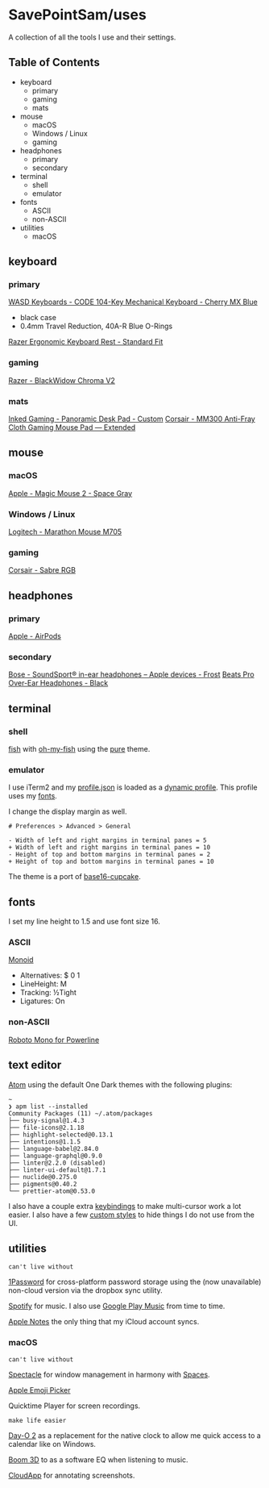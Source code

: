 # SavePointSam/uses

A collection of all the tools I use and their settings.

## Table of Contents

* keyboard
  * primary
  * gaming
  * mats
* mouse
  * macOS
  * Windows / Linux
  * gaming
* headphones
  * primary
  * secondary
* terminal
  * shell
  * emulator
* fonts
  * ASCII
  * non-ASCII
* utilities
  * macOS

## keyboard

### primary

[WASD Keyboards - CODE 104-Key Mechanical Keyboard - Cherry MX Blue](http://www.wasdkeyboards.com/index.php/products/code-keyboard/code-104-key-mechanical-keyboard-2744.html)

* black case
* 0.4mm Travel Reduction, 40A-R Blue O-Rings

[Razer Ergonomic Keyboard Rest - Standard Fit](https://www.razer.com/Accessories/Razer-Ergonomic-Keyboard-Rest-/p/RC21-01020100-W3M1)

### gaming

[Razer - BlackWidow Chroma V2](https://www.razer.com/gaming-keyboards-keypads/razer-blackwidow-chroma-v2)

### mats

[Inked Gaming - Panoramic Desk Pad - Custom](https://www.inkedgaming.com/products/panoramic-desk-pad-36-x-11)
[Corsair - MM300 Anti-Fray Cloth Gaming Mouse Pad — Extended](https://www.corsair.com/us/en/Categories/Products/Gaming-Mousepads/Cloth-Textile-Surface-Mousepads/MM300-Anti-Fray-Cloth-Gaming-Mouse-Pad-%E2%80%94-Extended/p/CH-9000108-WW)

## mouse

### macOS

[Apple - Magic Mouse 2 - Space Gray](https://www.apple.com/shop/product/MLA02LL/A/magic-mouse-2-silver)

### Windows / Linux

[Logitech - Marathon Mouse M705](https://www.logitech.com/en-us/product/marathon-mouse-m705)

### gaming

[Corsair - Sabre RGB](https://www.corsair.com/ww/en/Categories/Products/Gaming-Mice/MOBA-Strategy-%26-Action-Mice/Sabre-RGB-Gaming-Mouse/p/CH-9303011-NA)

## headphones

### primary

[Apple - AirPods](https://www.apple.com/shop/product/MMEF2AM/A/airpods)

### secondary

[Bose - SoundSport® in-ear headphones – Apple devices - Frost](https://www.bose.com/en_us/products/headphones/earphones/soundsport-in-ear-headphones-apple-devices.html)
[Beats Pro Over-Ear Headphones - Black](https://www.apple.com/shop/product/MHA22AM/B/beats-pro-over-ear-headphones-black)

## terminal

### shell

[fish](https://fishshell.com/) with [oh-my-fish](https://github.com/oh-my-fish/oh-my-fish) using the [pure](https://github.com/oh-my-fish/oh-my-fish/blob/master/docs/Themes.md#pure) theme.

### emulator

I use iTerm2 and my [profile.json](settings/iTerm2/profile.json) is loaded as a [dynamic profile](https://www.iterm2.com/documentation-dynamic-profiles.html). This profile uses my [fonts](#fonts).

I change the display margin as well.

```
# Preferences > Advanced > General

- Width of left and right margins in terminal panes = 5
+ Width of left and right margins in terminal panes = 10
- Height of top and bottom margins in terminal panes = 2
+ Height of top and bottom margins in terminal panes = 10
```

The theme is a port of [base16-cupcake](http://chriskempson.com/projects/base16/).

## fonts

I set my line height to 1.5 and use font size 16.

### ASCII

[Monoid](https://larsenwork.com/monoid/)

* Alternatives: $ 0 1
* LineHeight: M
* Tracking: ½Tight
* Ligatures: On

### non-ASCII

[Roboto Mono for Powerline](https://github.com/powerline/fonts/tree/master/RobotoMono)

## text editor

[Atom](https://atom.io/) using the default One Dark themes with the following plugins:

```
~
❯ apm list --installed
Community Packages (11) ~/.atom/packages
├── busy-signal@1.4.3
├── file-icons@2.1.18
├── highlight-selected@0.13.1
├── intentions@1.1.5
├── language-babel@2.84.0
├── language-graphql@0.9.0
├── linter@2.2.0 (disabled)
├── linter-ui-default@1.7.1
├── nuclide@0.275.0
├── pigments@0.40.2
└── prettier-atom@0.53.0
```

I also have a couple extra [keybindings](settings/atom/keymap.cson) to make multi-cursor work a lot easier. I also have a few [custom styles](settings/atom/styles.less) to hide things I do not use from the UI.

## utilities

`can't live without`

[1Password](https://1password.com/) for cross-platform password storage using the (now unavailable) non-cloud version via the dropbox sync utility.

[Spotify](https://www.spotify.com/us/) for music. I also use [Google Play Music](https://play.google.com/music/listen) from time to time.

[Apple Notes](<https://en.wikipedia.org/wiki/Notes_(Apple)>) the only thing that my iCloud account syncs.

### macOS

`can't live without`

[Spectacle](https://www.spectacleapp.com/) for window management in harmony with [Spaces](<https://en.wikipedia.org/wiki/Spaces_(software)>).

[Apple Emoji Picker](https://support.apple.com/kb/PH25337?locale=en_US)

Quicktime Player for screen recordings.

`make life easier`

[Day-O 2](https://shauninman.com/archive/2016/10/20/day_o_2_mac_menu_bar_clock) as a replacement for the native clock to allow me quick access to a calendar like on Windows.

[Boom 3D](https://www.globaldelight.com/boom/index.php) to as a software EQ when listening to music.

[CloudApp](https://www.getcloudapp.com/) for annotating screenshots.
